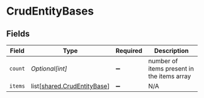 # CrudEntityBases


## Fields

| Field                                                                    | Type                                                                     | Required                                                                 | Description                                                              |
| ------------------------------------------------------------------------ | ------------------------------------------------------------------------ | ------------------------------------------------------------------------ | ------------------------------------------------------------------------ |
| `count`                                                                  | *Optional[int]*                                                          | :heavy_minus_sign:                                                       | number of items present in the items array                               |
| `items`                                                                  | list[[shared.CrudEntityBase](undefined/models/shared/crudentitybase.md)] | :heavy_minus_sign:                                                       | N/A                                                                      |